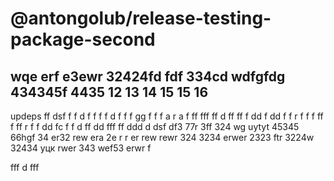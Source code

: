 # @antongolub/release-testing-package-second

wqe erf  e3ewr 32424fd fdf 334cd wdfgfdg 434345f 4435
12
13
14
15
15
16
-
updeps
ff
dsf f f d f f f f d f f f gg f f f а r а f ff fff ff d ff ff f dd
f dd f f r f f f ff f ff r f f dd fc  f f d ff dd fff ff ddd d
dsf df3 77r 3ff 324 wg uytyt 45345 66hgf 34 er32 rew era 2e r r er rew
rewr 324 3234 erwer 2323 ftr 3224w 32434 уцк rwer 343 wef53 erwr f

fff d fff
